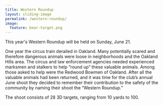 ```yaml
---
title: Western Roundup
layout: sliding-image
permalink: /western-roundup/
image:
  feature: bear-target.png
---
```


This year's Western Roundup will be held on Sunday, June 21.

One year the circus train derailed in Oakland.
Many potentially scared and therefore dangerous animals were loose in neighborhoods and the Oakland Hills area.
The circus and law enforcement agencies needed experienced marksmen and stalkers to help “round up” these valuable animals.
Among those asked to help were the Redwood Bowmen of Oakland.
After all the valuable animals had been returned, and it was time for the club’s annual June shoot they decided to remember their contribution to the safety of the community by naming their shoot the “Western Roundup.”

The shoot consists of 28 3D targets, ranging from 10 yards to 100.
